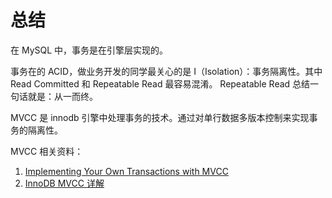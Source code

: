 # 总结

在 MySQL 中，事务是在引擎层实现的。

事务在的 ACID，做业务开发的同学最关心的是 I（Isolation）：事务隔离性。其中 Read Committed 和 Repeatable Read 最容易混淆。
Repeatable Read 总结一句话就是：从一而终。

MVCC 是 innodb 引擎中处理事务的技术。通过对单行数据多版本控制来实现事务的隔离性。

MVCC 相关资料：

1. [Implementing Your Own Transactions with MVCC](https://levelup.gitconnected.com/implementing-your-own-transactions-with-mvcc-bba11cab8e70)
2. [InnoDB MVCC 详解](https://cloud.tencent.com/developer/article/1488871)
